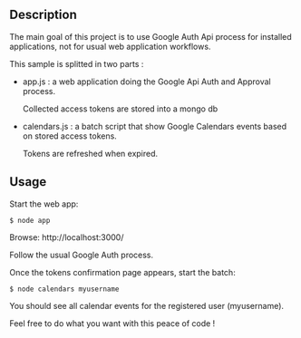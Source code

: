 ## Description

The main goal of this project is to use Google Auth Api process for installed applications, not for usual web application workflows.

This sample is splitted in two parts :

- app.js : a web application doing the Google Api Auth and Approval process.

  Collected access tokens are stored into a mongo db

- calendars.js : a batch script that show Google Calendars events based on stored access tokens.

  Tokens are refreshed when expired.

## Usage

Start the web app:

    $ node app

Browse: http://localhost:3000/

Follow the usual Google Auth process.

Once the tokens confirmation page appears, start the batch:

    $ node calendars myusername

You should see all calendar events for the registered user (myusername).

Feel free to do what you want with this peace of code !
